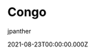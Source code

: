 ---
title: Congo
github: https://github.com/jpanther/congo
demo: https://jpanther.github.io/congo/
author: jpanther
date: 2021-08-23T00:00:00.000Z
ssg:
  - Hugo
cms:
  - Markdown
css:
  - Tailwind
category:
  - Blog
description: A simple, lightweight theme for Hugo built with Tailwind CSS.
draft: true
publish_date: '2021-08-11T05:29:45Z'
update_date: '2022-11-08T02:57:12Z'
github_star: 500
github_fork: 144
---